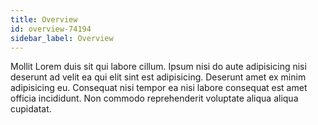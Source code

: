 ```yaml
---
title: Overview
id: overview-74194
sidebar_label: Overview
---
```


Mollit Lorem duis sit qui labore cillum. Ipsum nisi do aute adipisicing nisi deserunt ad velit ea qui elit sint est adipisicing. Deserunt amet ex minim adipisicing eu. Consequat nisi tempor ea nisi labore consequat est amet officia incididunt. Non commodo reprehenderit voluptate aliqua aliqua cupidatat.

